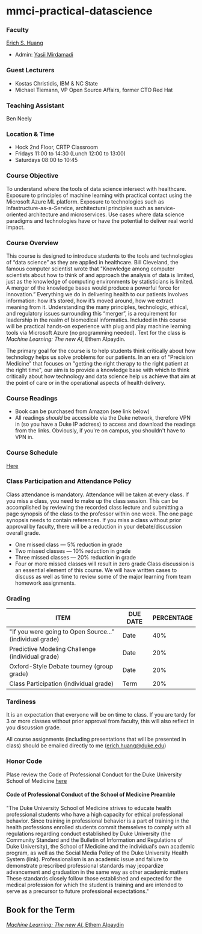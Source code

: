 # mmci-practical-datascience
### Faculty
[Erich S. Huang](erich.huang@duke.edu)
* Admin: [Yasii Mirdamadi](yasii.mirdamadi@duke.edu)

### Guest Lecturers
* Kostas Christidis, IBM & NC State
* Michael Tiemann, VP Open Source Affairs, former CTO Red Hat

### Teaching Assistant
Ben Neely

### Location & Time
* Hock 2nd Floor, CRTP Classroom
* Fridays 11:00 to 14:30 (Lunch 12:00 to 13:00)
* Saturdays 08:00 to 10:45

### Course Objective
To understand where the tools of data science intersect with healthcare. Exposure to principles of machine learning with practical contact using the Microsoft Azure ML platform. Exposure to technologies such as Infastructure-as-a-Service, architectural principles such as service-oriented architecture and microservices. Use cases where data science paradigms and technologies have or have the potential to deliver real world impact.

### Course Overview
This course is designed to introduce students to the tools and technologies of “data science” as they are applied in healthcare. Bill Cleveland, the famous computer scientist wrote that "Knowledge among computer scientists about how to think of and approach the analysis of data is limited, just as the knowledge of computing environments by statisticians is limited. A merger of the knowledge bases would produce a powerful force for innovation.” Everything we do in delivering health to our patients involves information: how it’s stored, how it’s moved around, how we extract meaning from it. Understanding the many principles, technologic, ethical, and regulatory issues surrounding this “merger”, is a requirement for leadership in the realm of biomedical informatics. Included in this course will be practical hands-on experience with plug and play machine learning tools via Microsoft Azure (no programming needed). Text for the class is *Machine Learning: The new AI*, Ethem Alpaydin. 

The primary goal for the course is to help students think critically about how technology helps us solve problems for our patients. In an era of "Precision Medicine" that focuses on "getting the right therapy to the right patient at the right time", our aim is to provide a knowledge base with which to think critically about how technology and data science help us achieve that aim at the point of care or in the operational aspects of health delivery.

### Course Readings
* Book can be purchased from Amazon (see link below)
* All readings *should* be accessible via the Duke network, therefore VPN in (so you have a Duke IP address) to access and download the readings from the links. Obviously, if you're on campus, you shouldn't have to VPN in.

### Course Schedule
[Here](https://github.com/Duke-Translational-Bioinformatics/mmci-practical-datascience/blob/master/courseSchedule.md)

### Class Participation and Attendance Policy
Class attendance is mandatory. Attendance will be taken at every class. If you miss a class, you need to make up the class session. This can be accomplished by reviewing the recorded class lecture and submitting a page synopsis of the class to the professor within one week. The one page synopsis needs to contain references. If you miss a class without prior approval by faculty, there will be a reduction in your debate/discussion overall grade.
* One missed class — 5% reduction in grade
* Two missed classes — 10% reduction in grade
* Three missed classes — 20% reduction in grade
* Four or more missed classes will result in zero grade
Class discussion is an essential element of this course. We will have written cases to discuss as well as time to review some of the major learning from team homework assignments.

### Grading
ITEM | DUE DATE | PERCENTAGE
---- | -------- | ----------
"If you were going to Open Source..." (individual grade) | Date | 40%
Predictive Modeling Challenge (individual grade) | Date | 20%
Oxford-Style Debate tourney (group grade) | Date | 20%
Class Participation (individual grade) | Term | 20%

### Tardiness
It is an expectation that everyone will be on time to class. If you are tardy for 3 or more classes without prior approval from faculty, this will also reflect in you discussion grade.

All course assignments (including presentations that will be presented in class) should be emailed directly to me (erich.huang@duke.edu)

### Honor Code
Plase review the Code of Professional Conduct for the Duke University School of Medicine [here](https://medschool.duke.edu/education/student-services/office-student-affairs/code-professional-conduct)

#### Code of Professional Conduct of the School of Medicine Preamble
"The Duke University School of Medicine strives to educate health professional students who have a high capacity for ethical professional behavior. Since training in professional behavior is a part of training in the health professions enrolled students commit themselves to comply with all regulations regarding conduct established by Duke University (the Community Standard and the Bulletin of Information and Regulations of Duke University), the School of Medicine and the individualʹs own academic program, as well as the Social Media Policy of the Duke University Health System (link). Professionalism is an academic issue and failure to demonstrate prescribed professional standards may jeopardize advancement and graduation in the same way as other academic matters These standards closely follow those established and expected for the medical profession for which the student is training and are intended to serve as a precursor to future professional expectations."

## Book for the Term
[*Machine Learning: The new AI*, Ethem Alpaydin](https://www.amazon.com/Machine-Learning-Press-Essential-Knowledge/dp/0262529513)
